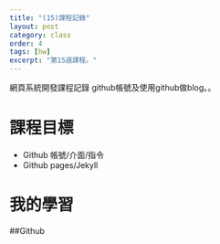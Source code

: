```yaml
---
title: "(15)課程記錄"
layout: post
category: class
order: 4
tags: [hw]
excerpt: "第15週課程。"
---
```

網頁系統開發課程記錄
github帳號及使用github做blog。。

# 課程目標
- Github 帳號/介面/指令
- Github pages/Jekyll

# 我的學習

##Github
<pre>






</pre>

